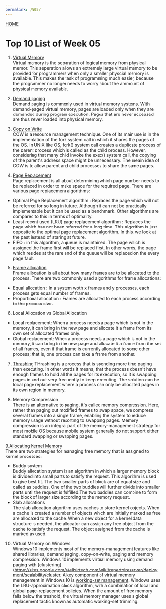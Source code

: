 ```yaml
---
permalink: /W05/
---
```


[HOME](../)

# Top 10 List of Week 05

1. [Virtual Memory](https://searchstorage.techtarget.com/definition/virtual-memory)  
Virtual memory is the separation of logical memory from physical memor. This seperation allows an extremely large virtual memory to be provided for programmers
when only a smaller physcial memory is available. This makes the task of programming much easier, because the programmer no longer needs to worry about the ammount 
of physical memory available.

2. [Demand paging](https://web.stanford.edu/~ouster/cgi-bin/cs140-spring14/lecture.php?topic=paging)  
Demand paging is commonly used in virtual memory systems. With demand-paged virtual memory, pages are loaded only when they are demanded during program execution.
Pages that are never accessed are thus never loaded into physical memory.

3. [Copy on Write](https://en.wikipedia.org/wiki/Copy-on-write)  
COW is a resource management technique. One of its main use is in the implementation of the fork system call in which it shares the pages of the OS. 
In UNIX like OS, fork() system call creates a duplicate process of the parent process which is called as the child process. However, considering that many child invoke the exec()
system call, the copying of the parent's address space might be unnecessary. The meain idea of COW is to allow parent and child processes to share the same pages.

4. [Page Replacement](https://www.geeksforgeeks.org/page-replacement-algorithms-in-operating-systems/)  
Page replacement is all about determining which page number needs to be replaced in order to make space for the required page. There are various page replacement algorithms:
- Optimal Page Replacement algorithm : Replaces the page which will not be referred for so long in future. Although it can not be practically implementable but it can be used 
as a benchmark. Other algorithms are compared to this in terms of optimality.
- Least recent used (LRU) page replacement algorithm : Replaces the page which has not been referred for a long time. This algorithm is just opposite to the optimal page 
replacement algorithm. In this, we look at the past instead of staring at future.
- FIFO : in this algorithm, a queue is maintained. The page which is assigned the frame first will be replaced first. In other words, the page which resides at the rare end of 
the queue will be replaced on the every page fault.

5. [Frame allocation](https://www.techtud.com/short-notes/virtual-memory-frame-allocation-strategies-used-frame-allocation)  
Frame allocation is all about how many frames are to be allocated to the process. There are two commonly used algorithms for frame allocations:
- Equal allocation : In a system woth x frames and y processes, each process gets equal number of frames.
- Proportional allocation : Frames are allocated to each process according to the process size.

6. Local Allocation vs Global Allocation  
- Local replacement: When a process needs a page which is not in the memory, it can bring in the new page and allocate it a frame from its own set of allocated frames only.
- Global replacement: When a process needs a page which is not in the memory, it can bring in the new page and allocate it a frame from the set of all frames, even if that frame is 
currently allocated to some other process; that is, one process can take a frame from another.

7. [Thrashing](https://en.wikipedia.org/wiki/Thrashing_(computer_science))  
THrashing is a process that is spending more time paging than executing. In other words it means, that the process doesn't have enough frames to hold all the pages 
for its execution, so it is swapping pages in and out very frequently to keep executing. The solution can be local page replacement where a process can only be allocated pages in 
its own region in memory.

8. Memory Compression  
There is an alternative to paging, it's called memory compression. Here, rather than paging out modified frames to swap space, we compress several frames into a single frame,
enabling the system to reduce memory usage without resorting to swapping pages. Memory compression is an integral part of the memory-management strategy for most mobile OS because
mobile system generally do not support either standard swapping or swapping pages.

9.[Allocating Kernel Memory](https://padakuu.com/article/69-allocating-kernel-memory)  
There are two strategies for managing free memory that is assigned to kernel processes:
- Buddy system  
Buddy allocation system is an algorithm in which a larger memory block is divided into small parts to satisfy the request. This algorithm is used to give best fit. The two smaller 
parts of block are of equal size and called as buddies. One of the two buddies will further divide into smaller parts until the request is fulfilled.The two buddies can combine to 
form the block of larger size according to the memory request.
- Slab allocations  
The slab allocation algorithm uses caches to store kernel objects. When a cache is created a number of objects which are initially marked as free are allocated to the cache. 
When a new object for a kernel data structure is needed, the allocator can assign any free object from the cache to satisfy the request. The object assigned from the cache is marked as used.

10. Virtual Memory on Windows  
Windows 10 implements most of the memory-management features like shared libraries, demand paging, copy-on-write, paging and memory compression. Windows 10 implements virtual memory using demand paging with [clustering](https://sites.google.com/a/elixirtech.com/wiki/repertoireserver/deployment/scalability/cluster.
A key component of virtual memory menagement in Windows 10 is [working-set management](http://web.cs.ucla.edu/classes/spring16/cs111/supp/workingsets.html). Windows uses the LRU-approximation clock algorithm, with a combination of local and global page-replacement policies.
When the amount of free memory falls below the treshold, the virtual memory manager uses a global replacement tactic known as automatic working-set trimming.

